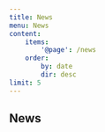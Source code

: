 ```yaml
---
title: News
menu: News
content:
    items:
        '@page': /news
    order:
        by: date
        dir: desc
limit: 5
---
```


## News
